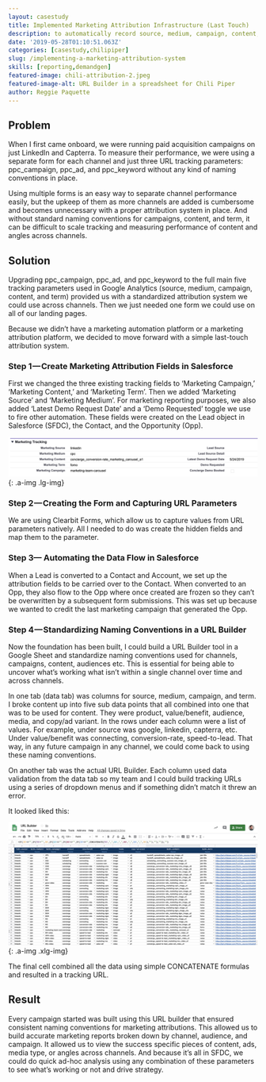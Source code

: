 ```yaml
---
layout: casestudy
title: Implemented Marketing Attribution Infrastructure (Last Touch)
description: to automatically record source, medium, campaign, content, and term for paid leads through to closed-won deals for easy ROI analysis.
date: '2019-05-28T01:10:51.063Z'
categories: [casestudy,chilipiper]
slug: /implementing-a-marketing-attribution-system
skills: [reporting,demandgen]
featured-image: chili-attribution-2.jpeg
featured-image-alt: URL Builder in a spreadsheet for Chili Piper
author: Reggie Paquette
---
```


## Problem

When I first came onboard, we were running paid acquisition campaigns on just LinkedIn and Capterra. To measure their performance, we were using a separate form for each channel and just three URL tracking parameters: ppc\_campaign, ppc\_ad, and ppc\_keyword without any kind of naming conventions in place.

Using multiple forms is an easy way to separate channel performance easily, but the upkeep of them as more channels are added is cumbersome and becomes unnecessary with a proper attribution system in place. And without standard naming conventions for campaigns, content, and term, it can be difficult to scale tracking and measuring performance of content and angles across channels.

## Solution

Upgrading ppc\_campaign, ppc\_ad, and ppc\_keyword to the full main five tracking parameters used in Google Analytics (source, medium, campaign, content, and term) provided us with a standardized attribution system we could use across channels. Then we just needed one form we could use on all of our landing pages.

Because we didn’t have a marketing automation platform or a marketing attribution platform, we decided to move forward with a simple last-touch attribution system.

### Step 1 — Create Marketing Attribution Fields in Salesforce

First we changed the three existing tracking fields to ‘Marketing Campaign,’ ‘Marketing Content,’ and ‘Marketing Term’. Then we added ‘Marketing Source’ and ‘Marketing Medium’. For marketing reporting purposes, we also added ‘Latest Demo Request Date’ and a ‘Demo Requested’ toggle we use to fire other automation. These fields were created on the Lead object in Salesforce (SFDC), the Contact, and the Opportunity (Opp).

![new Chili Piper marketing attribution fields in Salesforce](assets/images/chili-attribution-1.png)
{: .a-img .lg-img}

### Step 2 — Creating the Form and Capturing URL Parameters

We are using Clearbit Forms, which allow us to capture values from URL parameters natively. All I needed to do was create the hidden fields and map them to the parameter.

### Step 3— Automating the Data Flow in Salesforce

When a Lead is converted to a Contact and Account, we set up the attribution fields to be carried over to the Contact. When converted to an Opp, they also flow to the Opp where once created are frozen so they can’t be overwritten by a subsequent form submissions. This was set up because we wanted to credit the last marketing campaign that generated the Opp.

### Step 4 — Standardizing Naming Conventions in a URL Builder

Now the foundation has been built, I could build a URL Builder tool in a Google Sheet and standardize naming conventions used for channels, campaigns, content, audiences etc. This is essential for being able to uncover what’s working what isn’t within a single channel over time and across channels.

In one tab (data tab) was columns for source, medium, campaign, and term. I broke content up into five sub data points that all combined into one that was to be used for content. They were product, value/benefit, audience, media, and copy/ad variant. In the rows under each column were a list of values. For example, under source was google, linkedin, capterra, etc. Under value/benefit was connecting, conversion-rate, speed-to-lead. That way, in any future campaign in any channel, we could come back to using these naming conventions.

On another tab was the actual URL Builder. Each column used data validation from the data tab so my team and I could build tracking URLs using a series of dropdown menus and if something didn’t match it threw an error.

It looked liked this:

![URL Builder in a spreadsheet for Chili Piper](/assets/images/chili-attribution-2.jpeg)
{: .a-img .xlg-img}

The final cell combined all the data using simple CONCATENATE formulas and resulted in a tracking URL.

## Result

Every campaign started was built using this URL builder that ensured consistent naming conventions for marketing attributions. This allowed us to build accurate marketing reports broken down by channel, audience, and campaign. It allowed us to view the success specific pieces of content, ads, media type, or angles across channels. And because it’s all in SFDC, we could do quick ad-hoc analysis using any combination of these parameters to see what’s working or not and drive strategy.